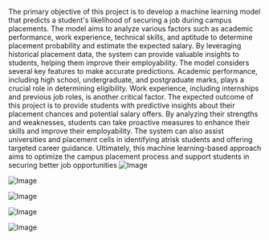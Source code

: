 The primary objective of this project is to develop a machine learning model that predicts
a student's likelihood of securing a job during campus placements. The model aims to
analyze various factors such as academic performance, work experience, technical skills,
and aptitude to determine placement probability and estimate the expected salary. By
leveraging historical placement data, the system can provide valuable insights to students,
helping them improve their employability. The model considers several key features to
make accurate predictions. Academic performance, including high school, undergraduate,
and postgraduate marks, plays a crucial role in determining eligibility. Work experience,
including internships and previous job roles, is another critical factor.
The expected outcome of this project is to provide students with predictive insights about
their placement chances and potential salary offers. By analyzing their strengths and
weaknesses, students can take proactive measures to enhance their skills and improve their
employability. The system can also assist universities and placement cells in identifying atrisk students and offering targeted career guidance. Ultimately, this machine learning-based
approach aims to optimize the campus placement process and support students in securing
better job opportunities
![Image](https://github.com/user-attachments/assets/f0466684-14de-4345-be68-a8d5a5c5510a)

![Image](https://github.com/user-attachments/assets/c5bf8491-3435-49a5-b4ce-0b4287ee9c32)

![Image](https://github.com/user-attachments/assets/6d1f49d1-65b9-4acc-8155-c82d7bbb7a07)

![Image](https://github.com/user-attachments/assets/1a5c4a74-fc38-47fb-84f3-ffa0b5efda6f)

![Image](https://github.com/user-attachments/assets/a23f6022-b51f-48b9-8c90-0b5eb657160f)
